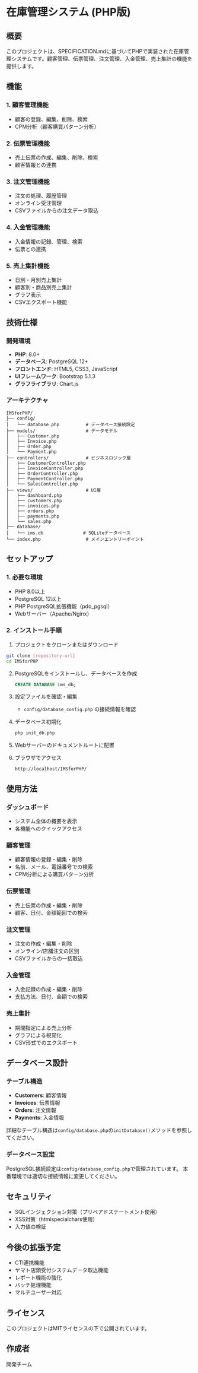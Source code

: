 # 在庫管理システム (PHP版)

## 概要

このプロジェクトは、SPECIFICATION.mdに基づいてPHPで実装された在庫管理システムです。顧客管理、伝票管理、注文管理、入金管理、売上集計の機能を提供します。

## 機能

### 1. 顧客管理機能
- 顧客の登録、編集、削除、検索
- CPM分析（顧客購買パターン分析）

### 2. 伝票管理機能
- 売上伝票の作成、編集、削除、検索
- 顧客情報との連携

### 3. 注文管理機能
- 注文の処理、履歴管理
- オンライン受注管理
- CSVファイルからの注文データ取込

### 4. 入金管理機能
- 入金情報の記録、管理、検索
- 伝票との連携

### 5. 売上集計機能
- 日別・月別売上集計
- 顧客別・商品別売上集計
- グラフ表示
- CSVエクスポート機能

## 技術仕様

### 開発環境
- **PHP**: 8.0+
- **データベース**: PostgreSQL 12+
- **フロントエンド**: HTML5, CSS3, JavaScript
- **UIフレームワーク**: Bootstrap 5.1.3
- **グラフライブラリ**: Chart.js

### アーキテクチャ
```
IMSforPHP/
├── config/
│   └── database.php          # データベース接続設定
├── models/                   # データモデル
│   ├── Customer.php
│   ├── Invoice.php
│   ├── Order.php
│   └── Payment.php
├── controllers/              # ビジネスロジック層
│   ├── CustomerController.php
│   ├── InvoiceController.php
│   ├── OrderController.php
│   ├── PaymentController.php
│   └── SalesController.php
├── views/                    # UI層
│   ├── dashboard.php
│   ├── customers.php
│   ├── invoices.php
│   ├── orders.php
│   ├── payments.php
│   └── sales.php
├── database/
│   └── ims.db               # SQLiteデータベース
└── index.php                 # メインエントリーポイント
```

## セットアップ

### 1. 必要な環境
- PHP 8.0以上
- PostgreSQL 12以上
- PHP PostgreSQL拡張機能（pdo_pgsql）
- Webサーバー（Apache/Nginx）

### 2. インストール手順

1. プロジェクトをクローンまたはダウンロード
```bash
git clone [repository-url]
cd IMSforPHP
```

2. PostgreSQLをインストールし、データベースを作成
   ```sql
   CREATE DATABASE ims_db;
   ```

3. 設定ファイルを確認・編集
   - `config/database_config.php` の接続情報を確認

4. データベース初期化
   ```bash
   php init_db.php
   ```

5. Webサーバーのドキュメントルートに配置

6. ブラウザでアクセス
   ```
   http://localhost/IMSforPHP/
   ```

## 使用方法

### ダッシュボード
- システム全体の概要を表示
- 各機能へのクイックアクセス

### 顧客管理
- 顧客情報の登録・編集・削除
- 名前、メール、電話番号での検索
- CPM分析による購買パターン分析

### 伝票管理
- 売上伝票の作成・編集・削除
- 顧客、日付、金額範囲での検索

### 注文管理
- 注文の作成・編集・削除
- オンライン/店舗注文の区別
- CSVファイルからの一括取込

### 入金管理
- 入金記録の作成・編集・削除
- 支払方法、日付、金額での検索

### 売上集計
- 期間指定による売上分析
- グラフによる視覚化
- CSV形式でのエクスポート

## データベース設計

### テーブル構造
- **Customers**: 顧客情報
- **Invoices**: 伝票情報
- **Orders**: 注文情報
- **Payments**: 入金情報

詳細なテーブル構造は`config/database.php`の`initDatabase()`メソッドを参照してください。

### データベース設定
PostgreSQL接続設定は`config/database_config.php`で管理されています。
本番環境では適切な接続情報に変更してください。

## セキュリティ

- SQLインジェクション対策（プリペアドステートメント使用）
- XSS対策（htmlspecialchars使用）
- 入力値の検証

## 今後の拡張予定

- CTI連携機能
- ヤマト店頭受付システムデータ取込機能
- レポート機能の強化
- バッチ処理機能
- マルチユーザー対応

## ライセンス

このプロジェクトはMITライセンスの下で公開されています。

## 作成者

開発チーム